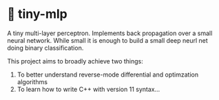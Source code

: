 # 🧠 tiny-mlp

A tiny multi-layer perceptron. Implements back propagation over a small neural network. While small it is enough to build a small deep neurl net doing binary classification.

This project aims to broadly achieve two things:
1. To better understand reverse-mode differential and optimzation algorithms
2. To learn how to write C++ with version 11 syntax... 
